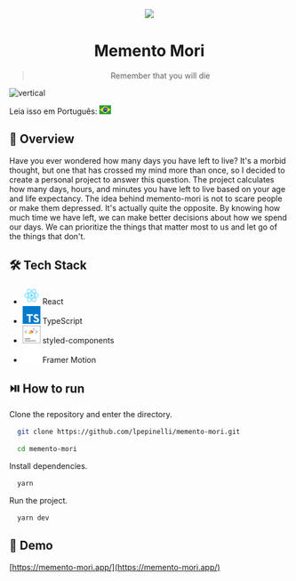 <div align="center">

  <img src="https://github.com/lpepinelli/memento-mori/assets/43144939/419e5a13-0e82-47b3-bab3-64fd942813b9"/>

# Memento Mori
> Remember that you will die

</div>


![vertical](https://github.com/lpepinelli/memento-mori/assets/43144939/60e7cd28-6d10-44af-8122-20fd5062a687)

Leia isso em Português: <a href="README_BR.md"><img height="16" src="https://raw.githubusercontent.com/lipis/flag-icons/95cbeb22405dad5b86ee76df892c3666e81882d8/flags/4x3/br.svg" alt="US"/></a>

## 🎯 Overview
Have you ever wondered how many days you have left to live? It's a morbid thought, but one that has crossed my mind more than once, so I decided to create a personal project to answer this question. The project calculates how many days, hours, and minutes you have left to live based on your age and life expectancy. The idea behind memento-mori is not to scare people or make them depressed. It's actually quite the opposite. By knowing how much time we have left, we can make better decisions about how we spend our days. We can prioritize the things that matter most to us and let go of the things that don't.

## 🛠️ Tech Stack
- <code><img height="32" src="https://raw.githubusercontent.com/github/explore/80688e429a7d4ef2fca1e82350fe8e3517d3494d/topics/react/react.png"/></code> React
- <code><img height="32" src="https://raw.githubusercontent.com/github/explore/80688e429a7d4ef2fca1e82350fe8e3517d3494d/topics/typescript/typescript.png"/></code> TypeScript
- <code><img height="32" src="https://raw.githubusercontent.com/github/explore/80688e429a7d4ef2fca1e82350fe8e3517d3494d/topics/styled-components/styled-components.png"/></code> styled-components
- <code><img height="32" src="https://raw.githubusercontent.com/github/explore/59cede78452a07c6dd0c522d92c1073f7b5f8dea/topics/framer-motion/framer-motion.png"/></code> Framer Motion

## ⏯️ How to run

Clone the repository and enter the directory.

```bash
  git clone https://github.com/lpepinelli/memento-mori.git
```
```bash
  cd memento-mori
```
Install dependencies.
```bash
  yarn
```
Run the project.
```bash
  yarn dev
```

## 🚀 Demo

[https://memento-mori.app/](https://memento-mori.app/)


